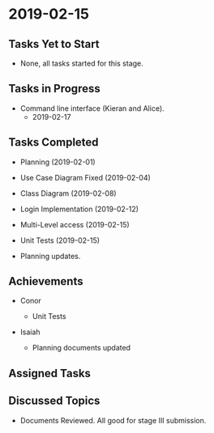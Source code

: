 # 2019-02-15

## Tasks Yet to Start

* None, all tasks started for this stage. 

## Tasks in Progress

* Command line interface (Kieran and Alice).
    * 2019-02-17

## Tasks Completed

* Planning (2019-02-01)
* Use Case Diagram Fixed (2019-02-04)
* Class Diagram (2019-02-08)


* Login Implementation (2019-02-12)
* Multi-Level access (2019-02-15)

* Unit Tests (2019-02-15)

* Planning updates.

## Achievements

* Conor
    * Unit Tests

* Isaiah
    * Planning documents updated

## Assigned Tasks


## Discussed Topics

* Documents Reviewed. All good for stage III submission. 